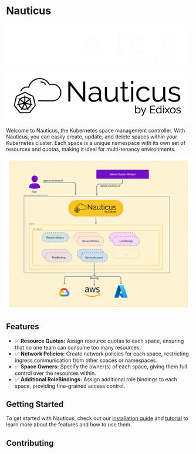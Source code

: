 # Nauticus

![NauticusLogoWhite](assets/images/logos/nauticus.png#only-dark)
![NauticusLogoBlack](assets/images/logos/nauticus-b.png#only-light)


Welcome to Nauticus, the Kubernetes space management controller. With Nauticus, you can easily create, update, and delete spaces within your Kubernetes cluster. Each space is a unique namespace with its own set of resources and quotas, making it ideal for multi-tenancy environments.

![NauticusPreview](assets/images/NauticusPreview.png)

## Features

- ✅ **Resource Quotas:** Assign resource quotas to each space, ensuring that no one team can consume too many resources.
- ✅ **Network Policies:** Create network policies for each space, restricting ingress communication from other spaces or namespaces.
- ✅ **Space Owners:** Specify the owner(s) of each space, giving them full control over the resources within.
- ✅ **Additional RoleBindings:** Assign additional role bindings to each space, providing fine-grained access control.

## Getting Started

To get started with Nauticus, check out our [installation guide](getting-started.md) and [tutorial](tutorial.md) to learn more about the features and how to use them.

## Contributing

